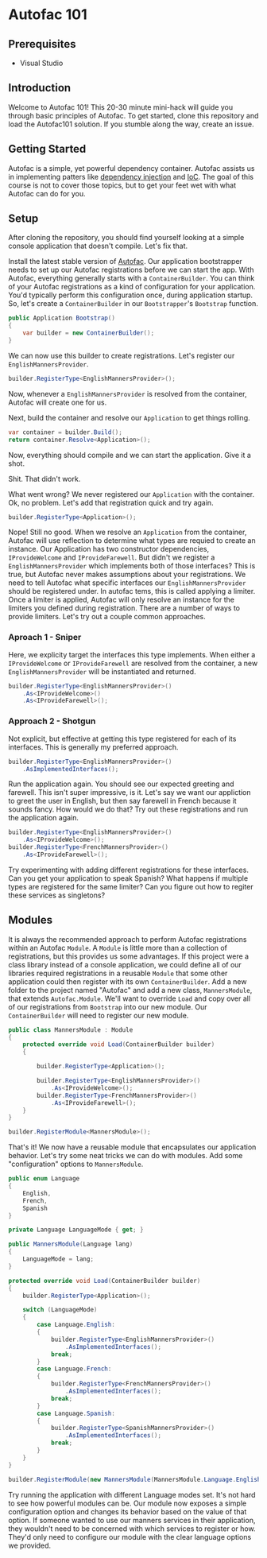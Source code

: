 # Autofac 101

## Prerequisites
- Visual Studio

## Introduction
Welcome to Autofac 101!  This 20-30 minute mini-hack will guide you through basic principles of Autofac.  To get started, clone this repository and load the Autofac101 solution.  If you stumble along the way, create an issue.

## Getting Started
Autofac is a simple, yet powerful dependency container.  Autofac assists us in implementing patters like [dependency injection](https://en.wikipedia.org/wiki/Dependency_injection) and [IoC](https://en.wikipedia.org/wiki/Inversion_of_control).  The goal of this course is not to cover those topics, but to get your feet wet with what Autofac can do for you.

## Setup
After cloning the repository, you should find yourself looking at a simple console application that doesn't compile.  Let's fix that.

Install the latest stable version of [Autofac](https://www.nuget.org/packages/Autofac/).  Our application bootstrapper needs to set up our Autofac registrations before we can start the app.  With Autofac, everything generally starts with a ```ContainerBuilder```.  You can think of your Autofac registrations as a kind of configuration for your application.  You'd typically perform this configuration once, during application startup.  So, let's create a ```ContainerBuilder``` in our ```Bootstrapper```'s ```Bootstrap``` function.
```csharp
public Application Bootstrap()
{
	var builder = new ContainerBuilder();
}
```
We can now use this builder to create registrations.  Let's register our ```EnglishMannersProvider```.
```csharp
builder.RegisterType<EnglishMannersProvider>();
```
Now, whenever a ```EnglishMannersProvider``` is resolved from the container, Autofac will create one for us.

Next, build the container and resolve our ```Application``` to get things rolling.
```csharp
var container = builder.Build();
return container.Resolve<Application>();
```
Now, everything should compile and we can start the application.  Give it a shot.

Shit.  That didn't work.

What went wrong?  We never registered our ```Application``` with the container.  Ok, no problem.  Let's add that registration quick and try again.
```csharp
builder.RegisterType<Application>();
```

Nope!  Still no good.  When we resolve an ```Application``` from the container, Autofac will use reflection to determine what types are requied to create an instance.  Our Application has two constructor dependencies, ```IProvideWelcome``` and ```IProvideFarewell```.  But didn't we register a ```EnglishMannersProvider``` which implements both of those interfaces?  This is true, but Autofac never makes assumptions about your registrations.  We need to tell Autofac what specific interfaces our ```EnglishMannersProvider``` should be registered under.  In autofac tems, this is called applying a limiter.  Once a limiter is applied, Autofac will only resolve an instance for the limiters you defined during registration.  There are a number of ways to provide limiters.  Let's try out a couple common approaches.

### Aproach 1 - Sniper
Here, we explicity target the interfaces this type implements.  When either a ```IProvideWelcome``` or ```IProvideFarewell``` are resolved from the container, a new ```EnglishMannersProvider``` will be instantiated and returned.
```csharp
builder.RegisterType<EnglishMannersProvider>()
	.As<IProvideWelcome>()
	.As<IProvideFarewell>();
```
### Approach 2 - Shotgun
Not explicit, but effective at getting this type registered for each of its interfaces.  This is generally my preferred approach.
```csharp
builder.RegisterType<EnglishMannersProvider>()
	.AsImplementedInterfaces();
```
Run the application again.  You should see our expected greeting and farewell.  This isn't super impressive, is it.  Let's say we want our appliction to greet the user in English, but then say farewell in French because it sounds fancy.  How would we do that?  Try out these registrations and run the application again.
```csharp
builder.RegisterType<EnglishMannersProvider>()
	.As<IProvideWelcome>();
builder.RegisterType<FrenchMannersProvider>()
	.As<IProvideFarewell>();
```
Try experimenting with adding different registrations for these interfaces.  Can you get your application to speak Spanish?  What happens if multiple types are registered for the same limiter?  Can you figure out how to regiter these services as singletons?

## Modules
It is always the recommended approach to perform Autofac registrations within an Autofac ```Module```.  A ```Module``` is little more than a collection of registrations, but this provides us some advantages.  If this project were a class library instead of a console application, we could define all of our libraries required registrations in a reusable ```Module``` that some other application could then register with its own ```ContainerBuilder```.  Add a new folder to the project named "Autofac" and add a new class, ```MannersModule```, that extends ```Autofac.Module```.  We'll want to override ```Load``` and copy over all of our registrations from ```Bootstrap``` into our new module.  Our ```ContainerBuilder``` will need to register our new module.
```csharp
public class MannersModule : Module
{
	protected override void Load(ContainerBuilder builder)
	{

		builder.RegisterType<Application>();

		builder.RegisterType<EnglishMannersProvider>()
			.As<IProvideWelcome>();
		builder.RegisterType<FrenchMannersProvider>()
			.As<IProvideFarewell>();
	}
}
```
```csharp
builder.RegisterModule<MannersModule>();
```
That's it!  We now have a reusable module that encapsulates our application behavior.  Let's try some neat tricks we can do with modules.  Add some "configuration" options to ```MannersModule```.
```csharp
public enum Language
{
	English,
	French,
	Spanish
}

private Language LanguageMode { get; }

public MannersModule(Language lang)
{
	LanguageMode = lang;
}

protected override void Load(ContainerBuilder builder)
{
	builder.RegisterType<Application>();

	switch (LanguageMode)
	{
		case Language.English:
		{
			builder.RegisterType<EnglishMannersProvider>()
				.AsImplementedInterfaces();
			break;
		}
		case Language.French:
		{
			builder.RegisterType<FrenchMannersProvider>()
				.AsImplementedInterfaces();
			break;
		}
		case Language.Spanish:
		{
			builder.RegisterType<SpanishMannersProvider>()
				.AsImplementedInterfaces();
			break;
		}
	}
}
```
```csharp
builder.RegisterModule(new MannersModule(MannersModule.Language.English));
```
Try running the application with different Language modes set.  It's not hard to see how powerful modules can be.  Our module now exposes a simple configuration option and changes its behavior based on the value of that option.  If someone wanted to use our manners services in their application, they wouldn't need to be concerned with which services to register or how.  They'd only need to configure our module with the clear language options we provided.
